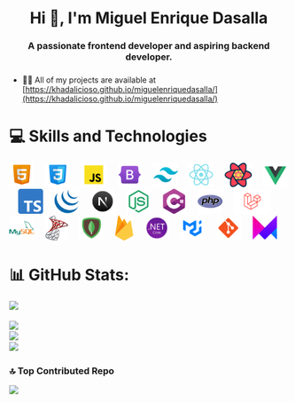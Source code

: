 <h1 align="center">Hi 👋, I'm Miguel Enrique Dasalla</h1>

###

<h3 align="center">A passionate frontend developer and aspiring backend developer.</h3>

###

- 👨‍💻 All of my projects are available at [https://khadalicioso.github.io/miguelenriquedasalla/](https://khadalicioso.github.io/miguelenriquedasalla/)

###

# 💻 Skills and Technologies

<div align="left">
  <img src="./assets/html.png" height="45" alt="html5 logo"  />
  <img width="12" />
  <img src="./assets/css.png" height="45" alt="css3 logo"  />
  <img width="12" />
  <img src="./assets/js.png" height="45" alt="javascript logo"  />
  <img width="12" />
  <img src="./assets/bootstrap.png" height="45" alt="bootstrap logo"  />
  <img width="12" />
  <img src="./assets/tailwind.png" height="45" alt="tailwind css logo"  />
  <img width="12" />
  <img src="./assets/react.png" height="45" alt="react js logo"  />
  <img width="12" />
  <img src="./assets/reactquery.png" height="45" alt="react query logo"  />
  <img width="12" />
  <img src="./assets/vue.png" height="45" alt="vue js logo"  />
  <img width="12" />
  <img src="./assets/ts.png" height="45" alt="typescript logo"  />
  <img width="12" />
  <img src="./assets/jquery.png" height="45" alt="jquery logo"  />
  <img width="12" />
  <img src="./assets/next.png" height="45" alt="next js logo"  />
  <img width="12" />
  <img src="./assets/node.png" height="45" alt="node js logo"  />
  <img width="12" />
  <img src="./assets/csharp.png" height="45" alt="csharp logo"  />
  <img width="12" />
  <img src="./assets/php.png" height="45" alt="php logo"  />
  <img width="12" />
  <img src="./assets/laravel.png" height="45" alt="laravel logo"  />
  <img width="12" />
  <img src="./assets/mysql.png" height="45" alt="mysql logo"  />
  <img width="12" />
  <img src="./assets/sqlserver.png" height="45" alt="sql server logo"  />
  <img width="12" />
  <img src="./assets/mongodb.png" height="45" alt="mongodb logo"  />
  <img width="12" />
  <img src="./assets/firebase.png" height="45" alt="firebase logo"  />
  <img width="12" />
  <img src="./assets/dotnet.png" height="45" alt="dotnet core logo"  />
  <img width="12" />
  <img src="./assets/mui.png" height="45" alt="material ui logo"  />
  <img width="12" />
  <img src="./assets/git.png" height="45" alt="git logo"  />
  <img width="12" />
  <img src="./assets/framer.png" height="45" alt="framer motion logo"  />
  <img width="12" />
</div>

###

# 📊 GitHub Stats:

[![](https://visitcount.itsvg.in/api?id=khadalicioso&icon=0&color=1)](https://visitcount.itsvg.in)<br/><br/>
![](https://github-readme-stats.vercel.app/api/top-langs/?username=khadalicioso&theme=react&hide_border=false&include_all_commits=true&count_private=false&layout=compact)<br/>
![](https://github-readme-stats.vercel.app/api?username=khadalicioso&theme=react&hide_border=false&include_all_commits=true&count_private=false)<br/>
![](https://github-readme-streak-stats.herokuapp.com/?user=khadalicioso&theme=react&hide_border=false)

###

### 🔝 Top Contributed Repo

![](https://github-contributor-stats.vercel.app/api?username=khadalicioso&limit=5&theme=dark&combine_all_yearly_contributions=true)

